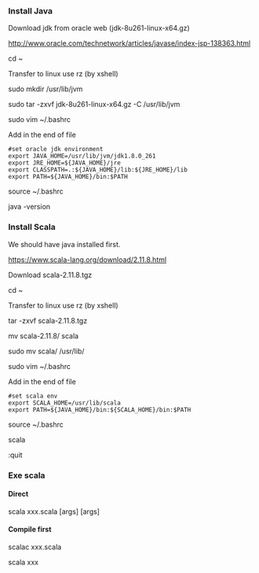 ### Install Java

Download jdk from oracle web (jdk-8u261-linux-x64.gz)

http://www.oracle.com/technetwork/articles/javase/index-jsp-138363.html

cd ~

Transfer to linux use rz (by xshell)

sudo mkdir /usr/lib/jvm

sudo tar -zxvf jdk-8u261-linux-x64.gz -C /usr/lib/jvm

sudo vim ~/.bashrc

Add in the end of file

```shell
#set oracle jdk environment
export JAVA_HOME=/usr/lib/jvm/jdk1.8.0_261  
export JRE_HOME=${JAVA_HOME}/jre  
export CLASSPATH=.:${JAVA_HOME}/lib:${JRE_HOME}/lib  
export PATH=${JAVA_HOME}/bin:$PATH  
```

source ~/.bashrc

java -version



### Install Scala

We should have java installed first.

https://www.scala-lang.org/download/2.11.8.html

Download scala-2.11.8.tgz

cd ~

Transfer to linux use rz (by xshell)

tar -zxvf scala-2.11.8.tgz

mv scala-2.11.8/ scala

sudo mv scala/ /usr/lib/

sudo vim ~/.bashrc

Add in the end of file

```shell
#set scala env
export SCALA_HOME=/usr/lib/scala
export PATH=${JAVA_HOME}/bin:${SCALA_HOME}/bin:$PATH
```

source ~/.bashrc

scala

:quit



### Exe scala

#### Direct

scala xxx.scala [args] [args]

#### Compile first

scalac xxx.scala

scala xxx